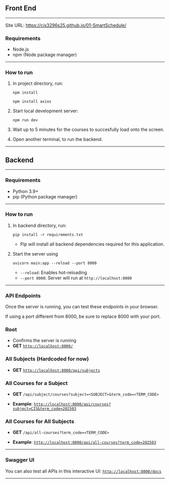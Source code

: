 
## Front End

---
Site URL: https://cis3296s25.github.io/01-SmartSchedule/ 

### Requirements

- Node.js
- npm (Node package manager)

---
### How to run 

1. In project directory, run: 
    ```
    npm install
    ```
 
    ```
    npm install axios
    ```
2. Start local development server: 
    ```
    npm run dev
    ```
3. Wait up to 5 minutes for the courses to succesfully load onto the screen.

4. Open another terminal, to run the backend.
 
---


## Backend


---

### Requirements


- Python 3.9+
- pip (Python package manager)

---

### How to run 

1. In backend directory, run: 
    ```
    pip install -r requirements.txt
    ```
   
   - Pip will install all backend dependencies required for this application.


2. Start the server using 
    ```
    uvicorn main:app --reload --port 8000
    ```
   - `--reload`: Enables hot-reloading 
   - `--port 8000`: Server will run at `http://localhost:8000`


---

### API Endpoints

Once the server is running, you can test these endpoints in your browser. 

If using a port different from 8000, be sure to replace 8000 with your port.



###  Root
- Confirms the server is running  
- **GET** [`http://localhost:8000/`](http://localhost:8000/)


###  All Subjects (Hardcoded for now)  
- **GET** [`http://localhost:8000/api/subjects`](http://localhost:8001/api/subjects)



###  All Courses for a Subject  
- **GET** `/api/subject/courses?subject=<SUBJECT>&term_code=<TERM_CODE>`

- **Example**: [`http://localhost:8000/api/courses?subject=CIS&term_code=202503`](http://localhost:8001/api/courses?subject=CIS&term_code=202503)


###  All Courses for All Subjects  

- **GET** `/api/all-courses?term_code=<TERM_CODE>`

- **Example**: [`http://localhost:8000/api/all-courses?term_code=202503`](http://localhost:8001/api/all-courses?term_code=202503)

---

### Swagger UI 
You can also test all APIs in this interactive UI: [`http://localhost:8000/docs`](http://localhost:8000/docs)

---

